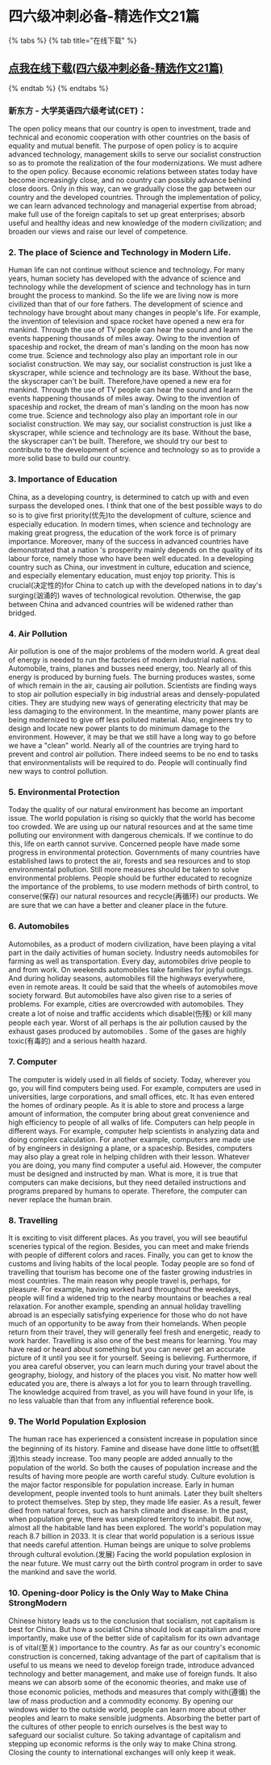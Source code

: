 # 四六级冲刺必备-精选作文21篇

{% tabs %}
{% tab title="在线下载" %}
## [点我在线下载\(四六级冲刺必备-精选作文21篇\)](https://dev.onti.net/down/CDN/Files/2019/10/14/%E5%9B%9B%E5%85%AD%E7%BA%A7%E5%86%B2%E5%88%BA%E5%BF%85%E5%A4%87-%E7%B2%BE%E9%80%89%E4%BD%9C%E6%96%8721%E7%AF%87.doc)
{% endtab %}
{% endtabs %}

### 新东方 - 大学英语四六级考试\(CET\)：

The open policy means that our country is open to investment, trade and technical and economic cooperation with other countries on the basis of equality and mutual benefit. The purpose of open policy is to acquire advanced technology, management skills to serve our socialist construction so as to promote the realization of the four modernizations. We must adhere to the open policy. Because economic relations between states today have become increasingly close, and no country can possibly advance behind close doors. Only in this way, can we gradually close the gap between our country and the developed countries. Through the implementation of policy, we can learn advanced technology and managerial expertise from abroad; make full use of the foreign capitals to set up great enterprises; absorb useful and healthy ideas and new knowledge of the modern civilization; and broaden our views and raise our level of competence.

### 2. The place of Science and Technology in Modern Life.

Human life can not continue without science and technology. For many years, human society has developed with the advance of science and technology while the development of science and technology has in turn brought the process to mankind. So the life we are living now is more civilized than that of our fore fathers. The development of science and technology have brought about many changes in people's life. For example, the invention of television and space rocket have opened a new era for mankind. Through the use of TV people can hear the sound and learn the events happening thousands of miles away. Owing to the invention of spaceship and rocket, the dream of man's landing on the moon has now come true. Science and technology also play an important role in our socialist construction. We may say, our socialist construction is just like a skyscraper, while science and technology are its base. Without the base, the skyscraper can't be built. Therefore,have opened a new era for mankind. Through the use of TV people can hear the sound and learn the events happening thousands of miles away. Owing to the invention of spaceship and rocket, the dream of man's landing on the moon has now come true. Science and technology also play an important role in our socialist construction. We may say, our socialist construction is just like a skyscraper, while science and technology are its base. Without the base, the skyscraper can't be built. Therefore, we should try our best to contribute to the development of science and technology so as to provide a more solid base to build our country.

### 3. Importance of Education

China, as a developing country, is determined to catch up with and even surpass the developed ones. I think that one of the best possible ways to do so is to give first priority\(优先\)to the development of culture, science and especially education. In modern times, when science and technology are making great progress, the education of the work force is of primary importance. Moreover, many of the success in advanced countries have demonstrated that a nation 's prosperity mainly depends on the quality of its labour force, namely those who have been well educated. In a developing country such as China, our investment in culture, education and science, and especially elementary education, must enjoy top priority. This is crucial\(决定性的\)for China to catch up with the developed nations in to day's surging\(汹涌的\) waves of technological revolution. Otherwise, the gap between China and advanced countries will be widened rather than bridged.

### 4. Air Pollution

Air pollution is one of the major problems of the modern world. A great deal of energy is needed to run the factories of modern industrial nations. Automobile, trains, planes and busses need energy, too. Nearly all of this energy is produced by burning fuels. The burning produces wastes, some of which remain in the air, causing air pollution. Scientists are finding ways to stop air pollution especially in big industrial areas and densely-populated cities. They are studying new ways of generating electricity that may be less damaging to the environment. In the meantime, many power plants are being modernized to give off less polluted material. Also, engineers try to design and locate new power plants to do minimum damage to the environment. However, it may be that we still have a long way to go before we have a "clean" world. Nearly all of the countries are trying hard to prevent and control air pollution. There indeed seems to be no end to tasks that environmentalists will be required to do. People will continually find new ways to control pollution.

### 5. Environmental Protection

Today the quality of our natural environment has become an important issue. The world population is rising so quickly that the world has become too crowded. We are using up our natural resources and at the same time polluting our environment with dangerous chemicals. If we continue to do this, life on earth cannot survive. Concerned people have made some progress in environmental protection. Governments of many countries have established laws to protect the air, forests and sea resources and to stop environmental pollution. Still more measures should be taken to solve environmental problems. People should be further educated to recognize the importance of the problems, to use modern methods of birth control, to conserve\(保存\) our natural resources and recycle\(再循环\) our products. We are sure that we can have a better and cleaner place in the future.

### 6. Automobiles

Automobiles, as a product of modern civilization, have been playing a vital part in the daily activities of human society. Industry needs automobiles for farming as well as transportation. Every day, automobiles drive people to and from work. On weekends automobiles take families for joyful outings. And during holiday seasons, automobiles fill the highways everywhere, even in remote areas. It could be said that the wheels of automobiles move society forward. But automobiles have also given rise to a series of problems. For example, cities are overcrowded with automobiles. They create a lot of noise and traffic accidents which disable\(伤残\) or kill many people each year. Worst of all perhaps is the air pollution caused by the exhaust gases produced by automobiles . Some of the gases are highly toxic\(有毒的\) and a serious health hazard.

### 7. Computer

The computer is widely used in all fields of society. Today, wherever you go, you will find computers being used. For example, computers are used in universities, large corporations, and small offices, etc. It has even entered the homes of ordinary people. As it is able to store and process a large amount of information, the computer bring about great convenience and high efficiency to people of all walks of life. Computers can help people in different ways. For example, computer help scientists in analyzing data and doing complex calculation. For another example, computers are made use of by engineers in designing a plane, or a spaceship. Besides, computers may also play a great role in helping children with their lesson. Whatever you are doing, you many find computer a useful aid. However, the computer must be designed and instructed by man. What is more, it is true that computers can make decisions, but they need detailed instructions and programs prepared by humans to operate. Therefore, the computer can never replace the human brain.

### 8. Travelling

It is exciting to visit different places. As you travel, you will see beautiful sceneries typical of the region. Besides, you can meet and make friends with people of different colors and races. Finally, you can get to know the customs and living habits of the local people. Today people are so fond of travelling that tourism has become one of the faster growing industries in most countries. The main reason why people travel is, perhaps, for pleasure. For example, having worked hard throughout the weekdays, people will find a widened trip to the nearby mountains or beaches a real relaxation. For another example, spending an annual holiday travelling abroad is an especially satisfying experience for those who do not have much of an opportunity to be away from their homelands. When people return from their travel, they will generally feel fresh and energetic, ready to work harder. Travelling is also one of the best means for learning. You may have read or heard about something but you can never get an accurate picture of it until you see it for yourself. Seeing is believing. Furthermore, if you area careful observer, you can learn much during your travel about the geography, biology, and history of the places you visit. No matter how well educated you are, there is always a lot for you to learn through travelling. The knowledge acquired from travel, as you will have found in your life, is no less valuable than that from any influential reference book.

### 9. The World Population Explosion

The human race has experienced a consistent increase in population since the beginning of its history. Famine and disease have done little to offset\(抵消\)this steady increase. Too many people are added annually to the population of the world. So both the causes of population increase and the results of having more people are worth careful study. Culture evolution is the major factor responsible for population increase. Early in human development, people invented tools to hunt animals. Later they built shelters to protect themselves. Step by step, they made life easier. As a result, fewer died from natural forces, such as harsh climate and disease. In the past, when population grew, there was unexplored territory to inhabit. But now, almost all the habitable land has been explored. The world's population may reach 8.7 billion in 2033. It is clear that world population is a serious issue that needs careful attention. Human beings are unique to solve problems through cultural evolution.\(发展\) Facing the world population explosion in the near future. We must carry out the birth control program in order to save the mankind and save the world.

### 10. Opening-door Policy is the Only Way to Make China StrongModern

Chinese history leads us to the conclusion that socialism, not capitalism is best for China. But how a socialist China should look at capitalism and more importantly, make use of the better side of capitalism for its own advantage is of vital\(至关\) importance to the country. As far as our country's economic construction is concerned, taking advantage of the part of capitalism that is useful to us means we need to develop foreign trade, introduce advanced technology and better management, and make use of foreign funds. It also means we can absorb some of the economic theories, and make use of those economic policies, methods and measures that comply with\(遵循\) the law of mass production and a commodity economy. By opening our windows wider to the outside world, people can learn more about other peoples and learn to make sensible judgments. Absorbing the better part of the cultures of other people to enrich ourselves is the best way to safeguard our socialist culture. So taking advantage of capitalism and stepping up economic reforms is the only way to make China strong. Closing the county to international exchanges will only keep it weak.

